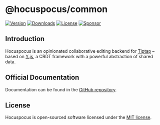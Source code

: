 # @hocuspocus/common
[![Version](https://img.shields.io/npm/v/@hocuspocus/common.svg?label=version)](https://www.npmjs.com/package/@hocuspocus/common)
[![Downloads](https://img.shields.io/npm/dm/@hocuspocus/common.svg)](https://npmcharts.com/compare/tiptap?minimal=true)
[![License](https://img.shields.io/npm/l/@hocuspocus/common.svg)](https://www.npmjs.com/package/@hocuspocus/common)
[![Sponsor](https://img.shields.io/static/v1?label=Sponsor&message=%E2%9D%A4&logo=GitHub)](https://github.com/sponsors/ueberdosis)

## Introduction
Hocuspocus is an opinionated collaborative editing backend for [Tiptap](https://github.com/ueberdosis/tiptap) – based on [Y.js](https://github.com/yjs/yjs), a CRDT framework with a powerful abstraction of shared data.

## Official Documentation
Documentation can be found in the [GitHub repository](https://github.com/ueberdosis/hocuspocus).

## License
Hocuspocus is open-sourced software licensed under the [MIT license](https://github.com/ueberdosis/hocuspocus/blob/main/LICENSE.md).
